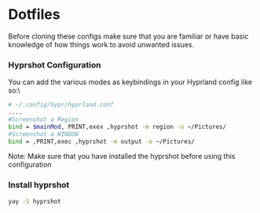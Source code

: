 # Dotfiles


Before cloning these configs make sure that you are familiar or have basic knowledge of how things work to avoid unwanted issues. 

### Hyprshot Configuration
You can add the various modes as keybindings in your Hyprland config like so:\
``` bash
# ~/.config/hypr/hyprland.conf
....
#Screenshot a Region
bind = $mainMod, PRINT,exex ,hyprshot -m region -o ~/Pictures/
#Screenshot a WINDOW
bind = ,PRINT,exec ,hyprshot -m output -o ~/Pictures/
```
Note: Make sure that you have installed the hyprshot before using this configuration
### Install hyprshot
``` bash
yay -S hyprshot
```




